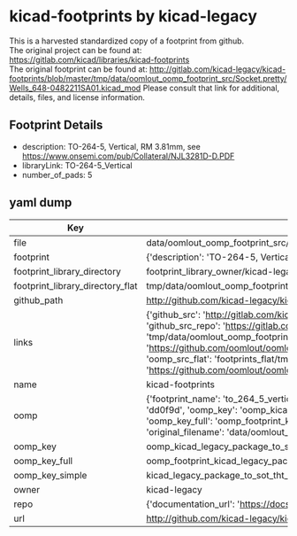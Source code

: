 # kicad-footprints by kicad-legacy  
This is a harvested standardized copy of a footprint from github.  
The original project can be found at:  
https://gitlab.com/kicad/libraries/kicad-footprints  
The original footprint can be found at:
http://gitlab.com/kicad-legacy/kicad-footprints/blob/master/tmp/data/oomlout_oomp_footprint_src/Socket.pretty/Wells_648-0482211SA01.kicad_mod
Please consult that link for additional, details, files, and license information.  
## Footprint Details
* description: TO-264-5, Vertical, RM 3.81mm, see https://www.onsemi.com/pub/Collateral/NJL3281D-D.PDF  
* libraryLink: TO-264-5_Vertical  
* number_of_pads: 5  
## yaml dump  
| Key | Value |  
| --- | --- |  
| file | data/oomlout_oomp_footprint_src/kicad-footprints/Package_TO_SOT_THT.pretty/TO-264-5_Vertical.kicad_mod |  
| footprint | {'description': 'TO-264-5, Vertical, RM 3.81mm, see https://www.onsemi.com/pub/Collateral/NJL3281D-D.PDF', 'libraryLink': 'TO-264-5_Vertical', 'number_of_pads': 5} |  
| footprint_library_directory | footprint_library_owner/kicad-legacy_kicad-footprints |  
| footprint_library_directory_flat | tmp/data/oomlout_oomp_footprint_src/footprints_flat/kicad_legacy_package_to_sot_tht_to_264_5_vertical/working |  
| github_path | http://github.com/kicad-legacy/kicad-footprints/blob/master/tmp/data/oomlout_oomp_footprint_src/Package_TO_SOT_THT.pretty/TO-264-5_Vertical.kicad_mod |  
| links | {'github_src': 'http://gitlab.com/kicad-legacy/kicad-footprints/blob/master/tmp/data/oomlout_oomp_footprint_src/Socket.pretty/Wells_648-0482211SA01.kicad_mod', 'github_src_repo': 'https://gitlab.com/kicad/libraries/kicad-footprints', 'oomp_bot': 'tmp/data/oomlout_oomp_footprint_src/footprints/kicad_legacy_package_to_sot_tht_to_264_5_vertical/working', 'oomp_bot_github': 'https://github.com/oomlout/oomlout_oomp_footprint_bot/tree/main/tmp/data/oomlout_oomp_footprint_src/footprints/kicad_legacy_package_to_sot_tht_to_264_5_vertical/working', 'oomp_src_flat': 'footprints_flat/tmp/data/oomlout_oomp_footprint_src/footprints_flat/kicad_legacy_package_to_sot_tht_to_264_5_vertical/working', 'oomp_src_flat_github': 'https://github.com/oomlout/oomlout_oomp_footprint_src/tree/main/tmp/data/oomlout_oomp_footprint_src/footprints_flat/kicad_legacy_package_to_sot_tht_to_264_5_vertical/working'} |  
| name | kicad-footprints |  
| oomp | {'footprint_name': 'to_264_5_vertical', 'library_name': 'package_to_sot_tht', 'md5': 'dd0f9dbef7e89652be256308d6253232', 'md5_10': 'dd0f9dbef7', 'md5_5': 'dd0f9', 'md5_6': 'dd0f9d', 'oomp_key': 'oomp_kicad_legacy_package_to_sot_tht_to_264_5_vertical', 'oomp_key_extra': 'oomp_footprint_kicad_legacy_package_to_sot_tht_to_264_5_vertical', 'oomp_key_full': 'oomp_footprint_kicad_legacy_package_to_sot_tht_to_264_5_vertical_dd0f9d', 'oomp_key_simple': 'kicad_legacy_package_to_sot_tht_to_264_5_vertical', 'original_filename': 'data/oomlout_oomp_footprint_src/kicad-footprints/Package_TO_SOT_THT.pretty/TO-264-5_Vertical.kicad_mod', 'owner_name': 'kicad_legacy'} |  
| oomp_key | oomp_kicad_legacy_package_to_sot_tht_to_264_5_vertical |  
| oomp_key_full | oomp_footprint_kicad_legacy_package_to_sot_tht_to_264_5_vertical |  
| oomp_key_simple | kicad_legacy_package_to_sot_tht_to_264_5_vertical |  
| owner | kicad-legacy |  
| repo | {'documentation_url': 'https://docs.github.com/rest/repos/repos#get-a-repository', 'message': 'Not Found'} |  
| url | http://github.com/kicad-legacy/kicad-footprints |  

